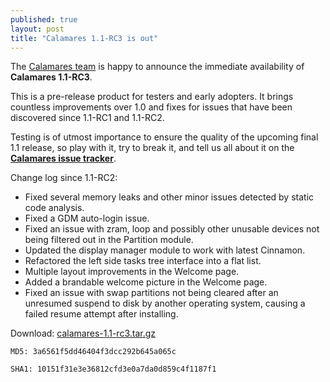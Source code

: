 ```yaml
---
published: true
layout: post
title: "Calamares 1.1-RC3 is out"
---
```


The [Calamares team](https://calamares.io/team/) is happy to announce the immediate availability of **Calamares 1.1-RC3**.

This is a pre-release product for testers and early adopters. It brings countless improvements over 1.0 and fixes for issues that have been discovered since 1.1-RC1 and 1.1-RC2.

Testing is of utmost importance to ensure the quality of the upcoming final 1.1 release, so play with it, try to break it, and tell us all about it on the [**Calamares issue tracker**](https://calamares.io/bugs/).

<!--more-->

Change log since 1.1-RC2:

* Fixed several memory leaks and other minor issues detected by static code analysis.
* Fixed a GDM auto-login issue.
* Fixed an issue with zram, loop and possibly other unusable devices not being filtered out in the Partition module.
* Updated the display manager module to work with latest Cinnamon.
* Refactored the left side tasks tree interface into a flat list.
* Multiple layout improvements in the Welcome page.
* Added a brandable welcome picture in the Welcome page.
* Fixed an issue with swap partitions not being cleared after an unresumed suspend to disk by another operating system, causing a failed resume attempt after installing.
 
Download: [calamares-1.1-rc3.tar.gz](https://github.com/calamares/calamares/releases/download/v1.1-rc3/calamares-1.1-rc3.tar.gz)

`MD5: 3a6561f5dd46404f3dcc292b645a065c`

`SHA1: 10151f31e3e36812cfd3e0a7da0d859c4f1187f1`
